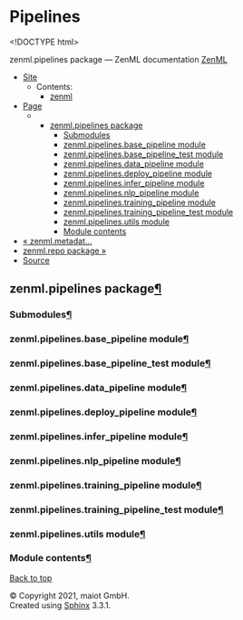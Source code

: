 # Pipelines

&lt;!DOCTYPE html&gt;

zenml.pipelines package — ZenML documentation [ZenML](https://github.com/maiot-io/zenml/tree/6be0fdee8f24521c23cd6da945592183a59e7693/docs/sphinx_docs/_build/html/index.html)

* [Site](https://github.com/maiot-io/zenml/tree/6be0fdee8f24521c23cd6da945592183a59e7693/docs/sphinx_docs/_build/html/index.html)
  * Contents:
    * [zenml](https://github.com/maiot-io/zenml/tree/6be0fdee8f24521c23cd6da945592183a59e7693/docs/sphinx_docs/_build/html/modules.html)
* [Page](zenml.pipelines.md)
  * * [zenml.pipelines package](zenml.pipelines.md)
      * [Submodules](zenml.pipelines.md#submodules)
      * [zenml.pipelines.base\_pipeline module](zenml.pipelines.md#zenml-pipelines-base-pipeline-module)
      * [zenml.pipelines.base\_pipeline\_test module](zenml.pipelines.md#zenml-pipelines-base-pipeline-test-module)
      * [zenml.pipelines.data\_pipeline module](zenml.pipelines.md#zenml-pipelines-data-pipeline-module)
      * [zenml.pipelines.deploy\_pipeline module](zenml.pipelines.md#zenml-pipelines-deploy-pipeline-module)
      * [zenml.pipelines.infer\_pipeline module](zenml.pipelines.md#zenml-pipelines-infer-pipeline-module)
      * [zenml.pipelines.nlp\_pipeline module](zenml.pipelines.md#zenml-pipelines-nlp-pipeline-module)
      * [zenml.pipelines.training\_pipeline module](zenml.pipelines.md#zenml-pipelines-training-pipeline-module)
      * [zenml.pipelines.training\_pipeline\_test module](zenml.pipelines.md#zenml-pipelines-training-pipeline-test-module)
      * [zenml.pipelines.utils module](zenml.pipelines.md#zenml-pipelines-utils-module)
      * [Module contents](zenml.pipelines.md#module-contents)
* [ « zenml.metadat...](zenml.metadata.md)
* [ zenml.repo package »](zenml.repo.md)
* [Source](https://github.com/maiot-io/zenml/tree/6be0fdee8f24521c23cd6da945592183a59e7693/docs/sphinx_docs/_build/html/_sources/zenml.pipelines.rst.txt)

## zenml.pipelines package[¶](zenml.pipelines.md#zenml-pipelines-package)

### Submodules[¶](zenml.pipelines.md#submodules)

### zenml.pipelines.base\_pipeline module[¶](zenml.pipelines.md#zenml-pipelines-base-pipeline-module)

### zenml.pipelines.base\_pipeline\_test module[¶](zenml.pipelines.md#zenml-pipelines-base-pipeline-test-module)

### zenml.pipelines.data\_pipeline module[¶](zenml.pipelines.md#zenml-pipelines-data-pipeline-module)

### zenml.pipelines.deploy\_pipeline module[¶](zenml.pipelines.md#zenml-pipelines-deploy-pipeline-module)

### zenml.pipelines.infer\_pipeline module[¶](zenml.pipelines.md#zenml-pipelines-infer-pipeline-module)

### zenml.pipelines.nlp\_pipeline module[¶](zenml.pipelines.md#zenml-pipelines-nlp-pipeline-module)

### zenml.pipelines.training\_pipeline module[¶](zenml.pipelines.md#zenml-pipelines-training-pipeline-module)

### zenml.pipelines.training\_pipeline\_test module[¶](zenml.pipelines.md#zenml-pipelines-training-pipeline-test-module)

### zenml.pipelines.utils module[¶](zenml.pipelines.md#zenml-pipelines-utils-module)

### Module contents[¶](zenml.pipelines.md#module-contents)

[Back to top](zenml.pipelines.md)

© Copyright 2021, maiot GmbH.  
Created using [Sphinx](http://sphinx-doc.org/) 3.3.1.

